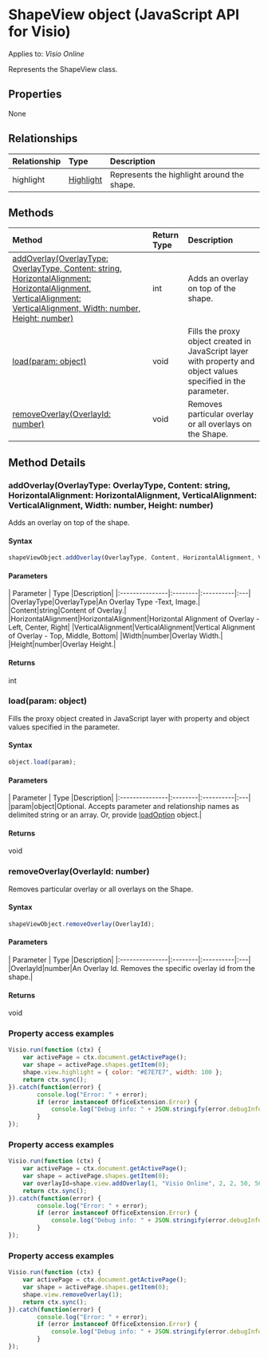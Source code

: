 # ShapeView object (JavaScript API for Visio)

Applies to: _Visio Online_

Represents the ShapeView class.

## Properties

None

## Relationships
| Relationship | Type	|Description|
|:---------------|:--------|:----------|
|highlight|[Highlight](highlight.md)|Represents the highlight around the shape.|

## Methods

| Method		   | Return Type	|Description|
|:---------------|:--------|:----------|
|[addOverlay(OverlayType: OverlayType, Content: string, HorizontalAlignment: HorizontalAlignment, VerticalAlignment: VerticalAlignment, Width: number, Height: number)](#addoverlayoverlaytype-overlaytype-content-string-horizontalalignment-horizontalalignment-verticalalignment-verticalalignment-width-number-height-number)|int|Adds an overlay on top of the shape.|
|[load(param: object)](#loadparam-object)|void|Fills the proxy object created in JavaScript layer with property and object values specified in the parameter.|
|[removeOverlay(OverlayId: number)](#removeoverlayoverlayid-number)|void|Removes particular overlay or all overlays on the Shape.|

## Method Details


### addOverlay(OverlayType: OverlayType, Content: string, HorizontalAlignment: HorizontalAlignment, VerticalAlignment: VerticalAlignment, Width: number, Height: number)
Adds an overlay on top of the shape.

#### Syntax
```js
shapeViewObject.addOverlay(OverlayType, Content, HorizontalAlignment, VerticalAlignment, Width, Height);
```

#### Parameters
| Parameter	   | Type	|Description|
|:---------------|:--------|:----------|:---|
|OverlayType|OverlayType|An Overlay Type -Text, Image.|
|Content|string|Content of Overlay.|
|HorizontalAlignment|HorizontalAlignment|Horizontal Alignment of Overlay - Left, Center, Right|
|VerticalAlignment|VerticalAlignment|Vertical Alignment of Overlay - Top, Middle, Bottom|
|Width|number|Overlay Width.|
|Height|number|Overlay Height.|

#### Returns
int

### load(param: object)
Fills the proxy object created in JavaScript layer with property and object values specified in the parameter.

#### Syntax
```js
object.load(param);
```

#### Parameters
| Parameter	   | Type	|Description|
|:---------------|:--------|:----------|:---|
|param|object|Optional. Accepts parameter and relationship names as delimited string or an array. Or, provide [loadOption](loadoption.md) object.|

#### Returns
void

### removeOverlay(OverlayId: number)
Removes particular overlay or all overlays on the Shape.

#### Syntax
```js
shapeViewObject.removeOverlay(OverlayId);
```

#### Parameters
| Parameter	   | Type	|Description|
|:---------------|:--------|:----------|:---|
|OverlayId|number|An Overlay Id. Removes the specific overlay id from the shape.|

#### Returns
void
### Property access examples
```js
Visio.run(function (ctx) { 
	var activePage = ctx.document.getActivePage();
	var shape = activePage.shapes.getItem(0);
	shape.view.highlight = { color: "#E7E7E7", width: 100 };
	return ctx.sync();
}).catch(function(error) {
		console.log("Error: " + error);
		if (error instanceof OfficeExtension.Error) {
			console.log("Debug info: " + JSON.stringify(error.debugInfo));
		}
});
```

### Property access examples
```js
Visio.run(function (ctx) { 
	var activePage = ctx.document.getActivePage();
	var shape = activePage.shapes.getItem(0);
	var overlayId=shape.view.addOverlay(1, "Visio Online", 2, 2, 50, 50);
	return ctx.sync();
}).catch(function(error) {
		console.log("Error: " + error);
		if (error instanceof OfficeExtension.Error) {
			console.log("Debug info: " + JSON.stringify(error.debugInfo));
		}
});
```

### Property access examples
```js
Visio.run(function (ctx) { 
	var activePage = ctx.document.getActivePage();
	var shape = activePage.shapes.getItem(0);
	shape.view.removeOverlay(1);
	return ctx.sync();
}).catch(function(error) {
		console.log("Error: " + error);
		if (error instanceof OfficeExtension.Error) {
			console.log("Debug info: " + JSON.stringify(error.debugInfo));
		}
});
```
